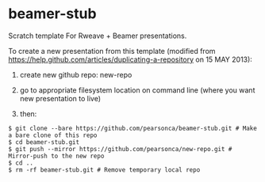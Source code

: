 beamer-stub
==============

Scratch template For Rweave + Beamer presentations.

To create a new presentation from this template (modified from https://help.github.com/articles/duplicating-a-repository on 15 MAY 2013):

1. create new github repo: new-repo

2. go to appropriate filesystem location on command line (where you want new presentation to live)

3. then:
```
$ git clone --bare https://github.com/pearsonca/beamer-stub.git # Make a bare clone of this repo
$ cd beamer-stub.git
$ git push --mirror https://github.com/pearsonca/new-repo.git # Mirror-push to the new repo
$ cd ..
$ rm -rf beamer-stub.git # Remove temporary local repo
```